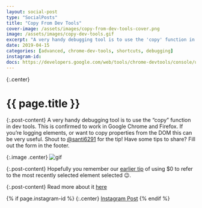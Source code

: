 ```yaml
---
layout: social-post
type: "SocialPosts"
title: "Copy From Dev Tools"
cover-image: /assets/images/copy-from-dev-tools-cover.png
image: /assets/images/copy-dev-tools.gif
excerpt: "A very handy debugging tool is to use the 'copy' function in dev tools."
date: 2019-04-15
categories: [advanced, chrome-dev-tools, shortcuts, debugging]
instagram-id: 
docs: https://developers.google.com/web/tools/chrome-devtools/console/utilities
---
```

{:.center}
# {{ page.title }}

{:.post-content}
A very handy debugging tool is to use the “copy” function in dev tools. This is 
confirmed to work in Google Chrome and Firefox. If you’re logging elements, or 
want to copy properties from the DOM this can be very useful. 
Shout to <a href="https://www.instagram.com/santi6291/" target="_blank">@santi6291</a> 
for the tip! Have some tips to share? Fill out the form in the footer. 

{:.image .center}
![gif]({{page.image}})

{:.post-content}
Hopefully you remember our [earlier tip](/social-posts/dollar-sign-devtools/) of using $0 to refer to the most recently selected element selected 😉.

{:.post-content}
Read more about it <a href="{{page.docs}}" target="_blank">here</a>

{% if page.instagram-id %}
{:.center}
<a class="insta-link" href="https://www.instagram.com/p/{{page.instagram-id}}" target="_blank">Instagram Post</a>
{% endif %}
